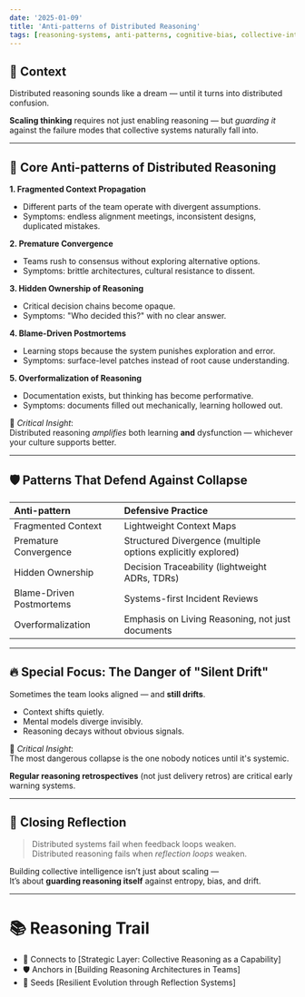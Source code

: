 ```yaml
---
date: '2025-01-09'
title: 'Anti-patterns of Distributed Reasoning'
tags: [reasoning-systems, anti-patterns, cognitive-bias, collective-intelligence]
---
```


## 🎯 Context

Distributed reasoning sounds like a dream — until it turns into distributed confusion.

**Scaling thinking** requires not just enabling reasoning — but *guarding it* against the failure modes that collective systems naturally fall into.

---

## 🧨 Core Anti-patterns of Distributed Reasoning

**1. Fragmented Context Propagation**  
- Different parts of the team operate with divergent assumptions.
- Symptoms: endless alignment meetings, inconsistent designs, duplicated mistakes.

**2. Premature Convergence**  
- Teams rush to consensus without exploring alternative options.
- Symptoms: brittle architectures, cultural resistance to dissent.

**3. Hidden Ownership of Reasoning**  
- Critical decision chains become opaque.
- Symptoms: "Who decided this?" with no clear answer.

**4. Blame-Driven Postmortems**  
- Learning stops because the system punishes exploration and error.
- Symptoms: surface-level patches instead of root cause understanding.

**5. Overformalization of Reasoning**  
- Documentation exists, but thinking has become performative.
- Symptoms: documents filled out mechanically, learning hollowed out.

📍 *Critical Insight*:  
Distributed reasoning *amplifies* both learning **and** dysfunction — whichever your culture supports better.

---

## 🛡️ Patterns That Defend Against Collapse

| Anti-pattern                  | Defensive Practice                          |
|:-------------------------------|:--------------------------------------------|
| Fragmented Context             | Lightweight Context Maps                   |
| Premature Convergence          | Structured Divergence (multiple options explicitly explored) |
| Hidden Ownership               | Decision Traceability (lightweight ADRs, TDRs) |
| Blame-Driven Postmortems        | Systems-first Incident Reviews             |
| Overformalization              | Emphasis on Living Reasoning, not just documents |

---

## 🔥 Special Focus: The Danger of "Silent Drift"

Sometimes the team looks aligned — and **still drifts**.

- Context shifts quietly.
- Mental models diverge invisibly.
- Reasoning decays without obvious signals.

📍 *Critical Insight*:  
The most dangerous collapse is the one nobody notices until it's systemic.

**Regular reasoning retrospectives** (not just delivery retros) are critical early warning systems.

---

## 📌 Closing Reflection

> Distributed systems fail when feedback loops weaken.  
> Distributed reasoning fails when *reflection loops* weaken.

Building collective intelligence isn’t just about scaling —  
It’s about **guarding reasoning itself** against entropy, bias, and drift.

---

# 📚 Reasoning Trail

- 🧩 Connects to [Strategic Layer: Collective Reasoning as a Capability]
- 🛡️ Anchors in [Building Reasoning Architectures in Teams]
- 🌱 Seeds [Resilient Evolution through Reflection Systems]

